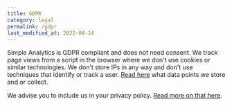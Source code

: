 ```yaml
---
title: GDPR
category: legal
permalink: /gdpr
last_modified_at: 2022-04-14
---
```


Simple Analytics is GDPR compliant and does not need consent. We track page views from a script in the browser where we don't use cookies or similar technologies. We don't store IPs in any way and don't use techniques that identify or track a user. [Read here](/what-we-collect) what data points we store and or collect.

We advise you to include us in your privacy policy. [Read more on that here](your-privacy-policy).
